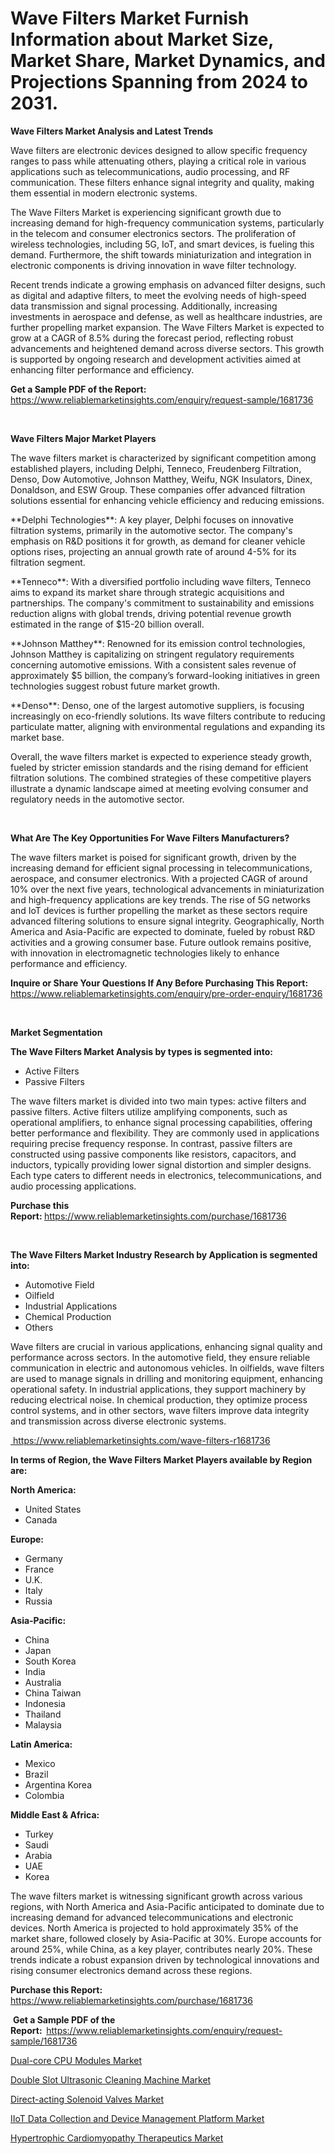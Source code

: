 <p><h1>Wave Filters Market Furnish Information about Market Size, Market Share, Market Dynamics, and Projections Spanning from 2024 to 2031.</h1></p><p><strong>Wave Filters Market Analysis and Latest Trends</strong></p>
<p><p>Wave filters are electronic devices designed to allow specific frequency ranges to pass while attenuating others, playing a critical role in various applications such as telecommunications, audio processing, and RF communication. These filters enhance signal integrity and quality, making them essential in modern electronic systems.</p><p>The Wave Filters Market is experiencing significant growth due to increasing demand for high-frequency communication systems, particularly in the telecom and consumer electronics sectors. The proliferation of wireless technologies, including 5G, IoT, and smart devices, is fueling this demand. Furthermore, the shift towards miniaturization and integration in electronic components is driving innovation in wave filter technology.</p><p>Recent trends indicate a growing emphasis on advanced filter designs, such as digital and adaptive filters, to meet the evolving needs of high-speed data transmission and signal processing. Additionally, increasing investments in aerospace and defense, as well as healthcare industries, are further propelling market expansion. The Wave Filters Market is expected to grow at a CAGR of 8.5% during the forecast period, reflecting robust advancements and heightened demand across diverse sectors. This growth is supported by ongoing research and development activities aimed at enhancing filter performance and efficiency.</p></p>
<p><strong>Get a Sample PDF of the Report:&nbsp;</strong> <a href="https://www.reliablemarketinsights.com/enquiry/request-sample/1681736?utm_campaign=1602&utm_medium=2&utm_source=Github&utm_content=ia&utm_term=12102024&utm_id=wave-filters">https://www.reliablemarketinsights.com/enquiry/request-sample/1681736</a></p>
<p>&nbsp;</p>
<p><strong>Wave Filters Major Market Players</strong></p>
<p><p>The wave filters market is characterized by significant competition among established players, including Delphi, Tenneco, Freudenberg Filtration, Denso, Dow Automotive, Johnson Matthey, Weifu, NGK Insulators, Dinex, Donaldson, and ESW Group. These companies offer advanced filtration solutions essential for enhancing vehicle efficiency and reducing emissions.</p><p>**Delphi Technologies**: A key player, Delphi focuses on innovative filtration systems, primarily in the automotive sector. The company's emphasis on R&D positions it for growth, as demand for cleaner vehicle options rises, projecting an annual growth rate of around 4-5% for its filtration segment.</p><p>**Tenneco**: With a diversified portfolio including wave filters, Tenneco aims to expand its market share through strategic acquisitions and partnerships. The company's commitment to sustainability and emissions reduction aligns with global trends, driving potential revenue growth estimated in the range of $15-20 billion overall.</p><p>**Johnson Matthey**: Renowned for its emission control technologies, Johnson Matthey is capitalizing on stringent regulatory requirements concerning automotive emissions. With a consistent sales revenue of approximately $5 billion, the company’s forward-looking initiatives in green technologies suggest robust future market growth.</p><p>**Denso**: Denso, one of the largest automotive suppliers, is focusing increasingly on eco-friendly solutions. Its wave filters contribute to reducing particulate matter, aligning with environmental regulations and expanding its market base.</p><p>Overall, the wave filters market is expected to experience steady growth, fueled by stricter emission standards and the rising demand for efficient filtration solutions. The combined strategies of these competitive players illustrate a dynamic landscape aimed at meeting evolving consumer and regulatory needs in the automotive sector.</p></p>
<p>&nbsp;</p>
<p><strong>What Are The Key Opportunities For Wave Filters Manufacturers?</strong></p>
<p><p>The wave filters market is poised for significant growth, driven by the increasing demand for efficient signal processing in telecommunications, aerospace, and consumer electronics. With a projected CAGR of around 10% over the next five years, technological advancements in miniaturization and high-frequency applications are key trends. The rise of 5G networks and IoT devices is further propelling the market as these sectors require advanced filtering solutions to ensure signal integrity. Geographically, North America and Asia-Pacific are expected to dominate, fueled by robust R&D activities and a growing consumer base. Future outlook remains positive, with innovation in electromagnetic technologies likely to enhance performance and efficiency.</p></p>
<p><strong>Inquire or Share Your Questions If Any Before Purchasing This Report:</strong> <a href="https://www.reliablemarketinsights.com/enquiry/pre-order-enquiry/1681736?utm_campaign=1602&utm_medium=2&utm_source=Github&utm_content=ia&utm_term=12102024&utm_id=wave-filters">https://www.reliablemarketinsights.com/enquiry/pre-order-enquiry/1681736</a></p>
<p>&nbsp;</p>
<p><strong>Market Segmentation</strong></p>
<p><strong>The Wave Filters Market Analysis by types is segmented into:</strong></p>
<p><ul><li>Active Filters</li><li>Passive Filters</li></ul></p>
<p><p>The wave filters market is divided into two main types: active filters and passive filters. Active filters utilize amplifying components, such as operational amplifiers, to enhance signal processing capabilities, offering better performance and flexibility. They are commonly used in applications requiring precise frequency response. In contrast, passive filters are constructed using passive components like resistors, capacitors, and inductors, typically providing lower signal distortion and simpler designs. Each type caters to different needs in electronics, telecommunications, and audio processing applications.</p></p>
<p><strong>Purchase this Report:&nbsp;</strong><a href="https://www.reliablemarketinsights.com/purchase/1681736?utm_campaign=1602&utm_medium=2&utm_source=Github&utm_content=ia&utm_term=12102024&utm_id=wave-filters">https://www.reliablemarketinsights.com/purchase/1681736</a></p>
<p>&nbsp;</p>
<p><strong>The Wave Filters Market Industry Research by Application is segmented into:</strong></p>
<p><ul><li>Automotive Field</li><li>Oilfield</li><li>Industrial Applications</li><li>Chemical Production</li><li>Others</li></ul></p>
<p><p>Wave filters are crucial in various applications, enhancing signal quality and performance across sectors. In the automotive field, they ensure reliable communication in electric and autonomous vehicles. In oilfields, wave filters are used to manage signals in drilling and monitoring equipment, enhancing operational safety. In industrial applications, they support machinery by reducing electrical noise. In chemical production, they optimize process control systems, and in other sectors, wave filters improve data integrity and transmission across diverse electronic systems.</p></p>
<p><a href="https://www.reliablemarketinsights.com/wave-filters-r1681736?utm_campaign=1602&utm_medium=2&utm_source=Github&utm_content=ia&utm_term=12102024&utm_id=wave-filters">&nbsp;https://www.reliablemarketinsights.com/wave-filters-r1681736</a></p>
<p><strong>In terms of Region, the Wave Filters Market Players available by Region are:</strong></p>
<p>
    <p> <strong> North America: </strong>
        <ul>
            <li>United States</li>
            <li>Canada</li>
        </ul>
        </p> 
    <p> <strong> Europe: </strong>
        <ul>
            <li>Germany</li>
            <li>France</li>
            <li>U.K.</li>
            <li>Italy</li>
            <li>Russia</li>
        </ul>
        </p> 
    <p> <strong> Asia-Pacific: </strong>
        <ul>
            <li>China</li>
            <li>Japan</li>
            <li>South Korea</li>
            <li>India</li>
            <li>Australia</li>
            <li>China Taiwan</li>
            <li>Indonesia</li>
            <li>Thailand</li>
            <li>Malaysia</li>
        </ul>
        </p> 
    <p> <strong> Latin America: </strong>
        <ul>
            <li>Mexico</li>
            <li>Brazil</li>
            <li>Argentina Korea</li>
            <li>Colombia</li>
        </ul>
        </p> 
    <p> <strong> Middle East & Africa: </strong>
        <ul>
            <li>Turkey</li>
            <li>Saudi</li>
            <li>Arabia</li>
            <li>UAE</li>
            <li>Korea</li>
        </ul>
    </p>
    </p>
<p><p>The wave filters market is witnessing significant growth across various regions, with North America and Asia-Pacific anticipated to dominate due to increasing demand for advanced telecommunications and electronic devices. North America is projected to hold approximately 35% of the market share, followed closely by Asia-Pacific at 30%. Europe accounts for around 25%, while China, as a key player, contributes nearly 20%. These trends indicate a robust expansion driven by technological innovations and rising consumer electronics demand across these regions.</p></p>
<p><strong>Purchase this Report: </strong><a href="https://www.reliablemarketinsights.com/purchase/1681736?utm_campaign=1602&utm_medium=2&utm_source=Github&utm_content=ia&utm_term=12102024&utm_id=wave-filters">https://www.reliablemarketinsights.com/purchase/1681736</a></p>
<p>&nbsp;<strong>Get a Sample PDF of the Report:&nbsp;&nbsp;</strong><a href="https://www.reliablemarketinsights.com/enquiry/request-sample/1681736?utm_campaign=1602&utm_medium=2&utm_source=Github&utm_content=ia&utm_term=12102024&utm_id=wave-filters">https://www.reliablemarketinsights.com/enquiry/request-sample/1681736</a></p>
<p><strong></strong></p>
<p><p><a href="https://www.linkedin.com/pulse/trends-global-dual-core-cpu-modules-market-forecast-analysis-mhtje?utm_campaign=1602&utm_medium=2&utm_source=Github&utm_content=ia&utm_term=12102024&utm_id=wave-filters">Dual-core CPU Modules Market</a></p><p><a href="https://www.linkedin.com/pulse/double-slot-ultrasonic-cleaning-machine-market-size-growth-hk0me?utm_campaign=1602&utm_medium=2&utm_source=Github&utm_content=ia&utm_term=12102024&utm_id=wave-filters">Double Slot Ultrasonic Cleaning Machine Market</a></p><p><a href="https://www.linkedin.com/pulse/strategic-insights-global-direct-acting-solenoid-valves-market-5vkuf?utm_campaign=1602&utm_medium=2&utm_source=Github&utm_content=ia&utm_term=12102024&utm_id=wave-filters">Direct-acting Solenoid Valves Market</a></p><p><a href="https://github.com/edb4votunget/Market-Research-Report-List-1/blob/main/iiot-data-collection-and-device-management-platform-market.md?utm_campaign=1602&utm_medium=2&utm_source=Github&utm_content=ia&utm_term=12102024&utm_id=wave-filters">IIoT Data Collection and Device Management Platform Market</a></p><p><a href="https://github.com/mac1evjen/Market-Research-Report-List-1/blob/main/hypertrophic-cardiomyopathy-therapeutics-market.md?utm_campaign=1602&utm_medium=2&utm_source=Github&utm_content=ia&utm_term=12102024&utm_id=wave-filters">Hypertrophic Cardiomyopathy Therapeutics Market</a></p></p>
